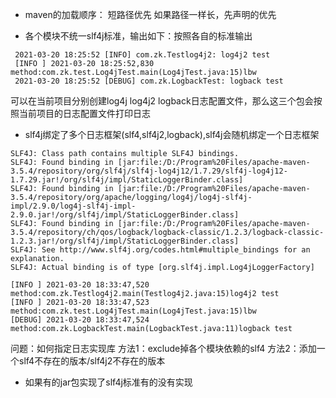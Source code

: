
- maven的加载顺序：
短路径优先
如果路径一样长，先声明的优先

- 各个模块不统一slf4j标准，输出如下：按照各自的标准输出
~~~
 2021-03-20 18:25:52 [INFO] com.zk.Testlog4j2: log4j2 test
 [INFO ] 2021-03-20 18:25:52,830 method:com.zk.test.Log4jTest.main(Log4jTest.java:15)lbw
 2021-03-20 18:25:52 [DEBUG] com.zk.LogbackTest: logback test
~~~
可以在当前项目分别创建log4j log4j2 logback日志配置文件，那么这三个包会按照当前项目的日志配置文件打印日志


- slf4j绑定了多个日志框架(slf4,slf4j2,logback),slf4j会随机绑定一个日志框架         
~~~
SLF4J: Class path contains multiple SLF4J bindings.
SLF4J: Found binding in [jar:file:/D:/Program%20Files/apache-maven-3.5.4/repository/org/slf4j/slf4j-log4j12/1.7.29/slf4j-log4j12-1.7.29.jar!/org/slf4j/impl/StaticLoggerBinder.class]
SLF4J: Found binding in [jar:file:/D:/Program%20Files/apache-maven-3.5.4/repository/org/apache/logging/log4j/log4j-slf4j-impl/2.9.0/log4j-slf4j-impl-2.9.0.jar!/org/slf4j/impl/StaticLoggerBinder.class]
SLF4J: Found binding in [jar:file:/D:/Program%20Files/apache-maven-3.5.4/repository/ch/qos/logback/logback-classic/1.2.3/logback-classic-1.2.3.jar!/org/slf4j/impl/StaticLoggerBinder.class]
SLF4J: See http://www.slf4j.org/codes.html#multiple_bindings for an explanation.
SLF4J: Actual binding is of type [org.slf4j.impl.Log4jLoggerFactory]

[INFO ] 2021-03-20 18:33:47,520 method:com.zk.Testlog4j2.main(Testlog4j2.java:15)log4j2 test
[INFO ] 2021-03-20 18:33:47,523 method:com.zk.test.Log4jTest.main(Log4jTest.java:15)lbw
[DEBUG] 2021-03-20 18:33:47,524 method:com.zk.LogbackTest.main(LogbackTest.java:11)logback test

~~~
问题：如何指定日志实现库
方法1：exclude掉各个模块依赖的slf4
方法2：添加一个slf4不存在的版本/slf4j2不存在的版本

- 如果有的jar包实现了slf4j标准有的没有实现
